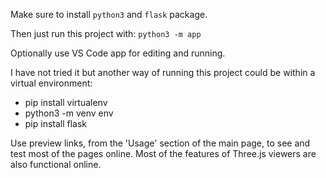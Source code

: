 Make sure to install `python3` and `flask` package.

Then just run this project with: `python3 -m app`

Optionally use VS Code app for editing and running.

I have not tried it but another way of running this project could be within a virtual environment:
 - pip install virtualenv
 - python3 -m venv env
 - pip install flask


Use preview links, from the 'Usage' section of the main page, to see and test most of the pages online.
Most of the features of Three.js viewers are also functional online.
